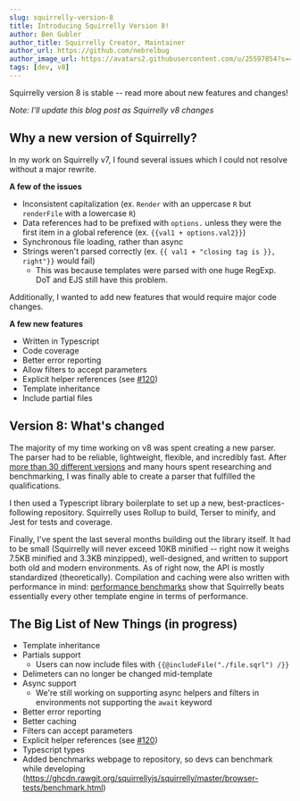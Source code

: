 ```yaml
---
slug: squirrelly-version-8
title: Introducing Squirrelly Version 8!
author: Ben Gubler
author_title: Squirrelly Creator, Maintainer
author_url: https://github.com/nebrelbug
author_image_url: https://avatars2.githubusercontent.com/u/25597854?s=460&v=4
tags: [dev, v8]
---
```


Squirrelly version 8 is stable -- read more about new features and changes!

<!--truncate-->

_Note: I'll update this blog post as Squirrelly v8 changes_

## Why a new version of Squirrelly?

In my work on Squirrelly v7, I found several issues which I could not resolve without a major rewrite.

**A few of the issues**

- Inconsistent capitalization (ex. `Render` with an uppercase `R` but `renderFile` with a lowercase `R`)
- Data references had to be prefixed with `options.` unless they were the first item in a global reference (ex. `{{val1 + options.val2}}`)
- Synchronous file loading, rather than async
- Strings weren't parsed correctly (ex. `{{ val1 + "closing tag is }}, right"}}` would fail)
  - This was because templates were parsed with one huge RegExp. DoT and EJS still have this problem.

Additionally, I wanted to add new features that would require major code changes.

**A few new features**

- Written in Typescript
- Code coverage
- Better error reporting
- Allow filters to accept parameters
- Explicit helper references (see [#120](https://github.com/squirrellyjs/squirrelly/issues/120))
- Template inheritance
- Include partial files

## Version 8: What's changed

The majority of my time working on v8 was spent creating a new parser. The parser had to be reliable, lightweight, flexible, and incredibly fast. After [more than 30 different versions](https://gist.github.com/nebrelbug/34c3bba19b54c4ba7973b1337a884449) and many hours spent researching and benchmarking, I was finally able to create a parser that fulfilled the qualifications.

I then used a Typescript library boilerplate to set up a new, best-practices-following repository. Squirrelly uses Rollup to build, Terser to minify, and Jest for tests and coverage.

Finally, I've spent the last several months building out the library itself. It had to be small (Squirrelly will never exceed 10KB minified -- right now it weighs 7.5KB minified and 3.3KB minzipped), well-designed, and written to support both old and modern environments. As of right now, the API is mostly standardized (theoretically). Compilation and caching were also written with performance in mind: [performance benchmarks](https://ghcdn.rawgit.org/squirrellyjs/squirrelly/master/browser-tests/benchmark.html) show that Squirrelly beats essentially every other template engine in terms of performance.

## The Big List of New Things (in progress)

- Template inheritance
- Partials support
  - Users can now include files with `{{@includeFile("./file.sqrl") /}}`
- Delimeters can no longer be changed mid-template
- Async support
  - We're still working on supporting async helpers and filters in environments not supporting the `await` keyword
- Better error reporting
- Better caching
- Filters can accept parameters
- Explicit helper references (see [#120](https://github.com/squirrellyjs/squirrelly/issues/120))
- Typescript types
- Added benchmarks webpage to repository, so devs can benchmark while developing (https://ghcdn.rawgit.org/squirrellyjs/squirrelly/master/browser-tests/benchmark.html)
